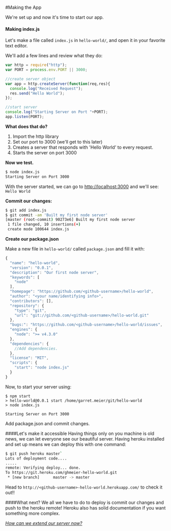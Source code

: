 #Making the App

We're set up and now it's time to start our app.

#### Making index.js

Let's make a file called `index.js` in `hello-world/`, and open it in your favorite text editor.

We'll add a few lines and review what they do:
```javascript
var http = require("http");
var PORT = process.env.PORT || 3000;

//create server object
var app = http.createServer(function(req,res){
  console.log("Received Request");
  res.send("Hello World");
});

//start server
console.log("Starting Server on Port "+PORT);
app.listen(PORT);
```

__What does that do?__

1. Import the http library
2. Set our port to 3000 (we'll get to this later)
3. Creates a server that responds with 'Hello World' to every request.
4. Starts the server on port 3000

__Now we test.__
```bash
$ node index.js
Starting Server on Port 3000
```

With the server started, we can go to [http://localhost:3000](http://localhost:3000) and we'll see: `Hello World`

__Commit our changes:__ 
```bash
$ git add index.js
$ git commit -am 'Built my first node server'
[master (root-commit) 90273e6] Built my first node server
 1 file changed, 10 insertions(+)
 create mode 100644 index.js
```

__Create our package.json__

Make a new file in `hello-world/` called `package.json` and fill it with:
```javascript
{
  "name": "hello-world",
  "version": "0.0.1",
  "description": "Our first node server",
  "keywords": [
    "node"
  ],
  "homepage": "https://github.com/<github-username>/hello-world",
  "author": "<your name/identifying info>",
  "contributors": [],
  "repository": {
    "type": "git",
    "url": "git://github.com/<github-username>/hello-world.git"
  },
  "bugs:": "https://github.com/<github-username>/hello-world/issues",
  "engines": {
    "node": ">= v4.3.0"
  },
  "dependencies": {
    //Add dependencies.
  },
  "license": "MIT",
  "scripts": {
    "start": "node index.js"
  }
}
```

Now, to start your server using: 
```
$ npm start
> hello-world@0.0.1 start /home/garret.meier/git/hello-world
> node index.js

Starting Server on Port 3000
```

Add package.json and commit changes.

####Let's make it accessible
Having things only on you machine is old news, we can let everyone see our beautiful server. Having heroku installed and set up  means we can deploy this with one command:
```bash
$ git push heroku master`
Lots of deployment code....
.....
remote: Verifying deploy... done.
To https://git.heroku.com/ghmeier-hello-world.git
 * [new branch]      master -> master
```

Head to `http://<github-username>-hello-world.herokuapp.com/` to check it out!!

####What next?
We all we have to do to deploy is commit our changes and push to the heroku remote! Heroku also has solid documentation if you want something more complex. 

*[How can we extend our server now?](/extending-your-application.md)*
